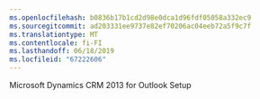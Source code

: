 ```yaml
---
ms.openlocfilehash: b0836b17b1cd2d98e0dca1d96fdf05058a332ec9
ms.sourcegitcommit: ad203331ee9737e82ef70206ac04eeb72a5f9c7f
ms.translationtype: MT
ms.contentlocale: fi-FI
ms.lasthandoff: 06/18/2019
ms.locfileid: "67222606"
---
```

Microsoft Dynamics CRM 2013 for Outlook Setup